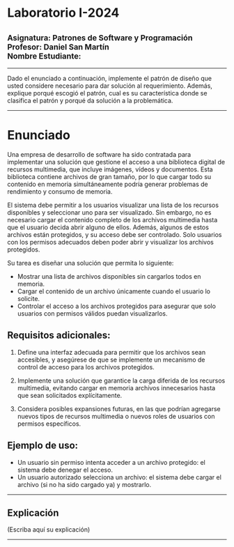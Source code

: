 
# Laboratorio I-2024
## <sup>Asignatura: Patrones de Software y Programación </sup> <br><sup>Profesor: Daniel San Martín</sup> <br> <sup> Nombre Estudiante:
</sup>
<hr>
Dado el enunciado a continuación, implemente el patrón de diseño que usted considere necesario
para dar solución al requerimiento. Además, explique porqué escogió el patrón, cual es su característica
donde se clasifica el patrón y porqué da solución a la problemática.
<hr>

# Enunciado

Una empresa de desarrollo de software ha sido contratada para implementar una 
solución que gestione el acceso a una biblioteca digital de recursos multimedia, 
que incluye imágenes, vídeos y documentos. Esta biblioteca contiene archivos de 
gran tamaño, por lo que cargar todo su contenido en memoria simultáneamente podría 
generar problemas de rendimiento y consumo de memoria.

El sistema debe permitir a los usuarios visualizar una lista de los recursos 
disponibles y seleccionar uno para ser visualizado. Sin embargo, no es necesario 
cargar el contenido completo de los archivos multimedia hasta que el usuario 
decida abrir alguno de ellos. Además, algunos de estos archivos están protegidos, 
y su acceso debe ser controlado. Solo usuarios con los permisos adecuados deben 
poder abrir y visualizar los archivos protegidos.

Su tarea es diseñar una solución que permita lo siguiente:

 * Mostrar una lista de archivos disponibles sin cargarlos todos en memoria.
 * Cargar el contenido de un archivo únicamente cuando el usuario lo solicite.
 * Controlar el acceso a los archivos protegidos para asegurar que solo usuarios con 
permisos válidos puedan visualizarlos.

## Requisitos adicionales:
1. Define una interfaz adecuada para permitir que los archivos sean accesibles, y 
asegúrese de que se implemente un mecanismo de control de acceso para los archivos protegidos.

2. Implemente una solución que garantice la carga diferida de los recursos multimedia, 
evitando cargar en memoria archivos innecesarios hasta que sean solicitados explícitamente.

3. Considera posibles expansiones futuras, en las que podrían agregarse nuevos tipos de recursos multimedia o nuevos roles de usuarios con permisos específicos.

## Ejemplo de uso:
* Un usuario sin permiso intenta acceder a un archivo protegido: el sistema debe denegar el acceso.
* Un usuario autorizado selecciona un archivo: el sistema debe cargar el archivo (si no ha sido cargado ya) y mostrarlo.

<hr>

## Explicación
(Escriba aquí su explicación)


<hr>